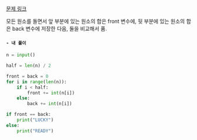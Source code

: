[문제 링크](https://www.acmicpc.net/problem/18406)

모든 원소를 돌면서 앞 부분에 있는 원소의 합은 front 변수에, 뒷 부분에 있는 원소의 합은 back 변수에 저장한 다음, 둘을 비교해서 품.


#### **`- 내 풀이`**
```python
n = input()

half = len(n) / 2

front = back = 0
for i in range(len(n)):
    if i < half:
        front += int(n[i])
    else:
        back += int(n[i])

if front == back:
    print("LUCKY")
else:
    print("READY")
```